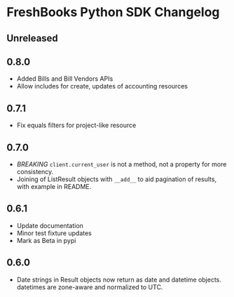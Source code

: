 # FreshBooks Python SDK Changelog

## Unreleased

## 0.8.0

- Added Bills and Bill Vendors APIs
- Allow includes for create, updates of accounting resources

## 0.7.1

- Fix equals filters for project-like resource

## 0.7.0

- *BREAKING* `client.current_user` is not a method, not a property for more consistency.
- Joining of ListResult objects with `__add__` to aid pagination of results, with example in README.

## 0.6.1

- Update documentation
- Minor test fixture updates
- Mark as Beta in pypi

## 0.6.0

- Date strings in Result objects now return as date and datetime objects. datetimes are zone-aware and normalized to UTC.
